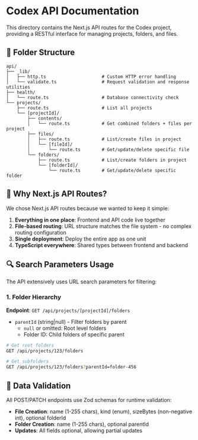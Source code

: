 # Codex API Documentation

This directory contains the Next.js API routes for the Codex project, providing a RESTful interface for managing projects, folders, and files.

## 📁 Folder Structure

```
api/
├── _lib/                           
│   ├── http.ts                     # Custom HTTP error handling
│   └── validate.ts                 # Request validation and response utilities
├── health/                         
│   └── route.ts                    # Database connectivity check
└── projects/                       
    ├── route.ts                    # List all projects
    └── [projectId]/                
        ├── contents/               
        │   └── route.ts            # Get combined folders + files per project
        ├── files/                  
        │   ├── route.ts            # List/create files in project
        │   └── [fileId]/           
        │       └── route.ts        # Get/update/delete specific file
        └── folders/                
            ├── route.ts            # List/create folders in project
            └── [folderId]/         
                └── route.ts        # Get/update/delete specific folder
```

## 🎯 Why Next.js API Routes?

We chose Next.js API routes because we wanted to keep it simple:

1. **Everything in one place**: Frontend and API code live together
2. **File-based routing**: URL structure matches the file system - no complex routing configuration
3. **Single deployment**: Deploy the entire app as one unit
4. **TypeScript everywhere**: Shared types between frontend and backend


## 🔍 Search Parameters Usage

The API extensively uses URL search parameters for filtering:

### 1. **Folder Hierarchy**

**Endpoint**: `GET /api/projects/[projectId]/folders`
- `parentId` (string|null) - Filter folders by parent
  - `null` or omitted: Root level folders
  - Folder ID: Child folders of specific parent

```bash
# Get root folders
GET /api/projects/123/folders

# Get subfolders
GET /api/projects/123/folders?parentId=folder-456
```

## 🔄 Data Validation

All POST/PATCH endpoints use Zod schemas for runtime validation:

- **File Creation**: name (1-255 chars), kind (enum), sizeBytes (non-negative int), optional folderId
- **Folder Creation**: name (1-255 chars), optional parentId
- **Updates**: All fields optional, allowing partial updates
